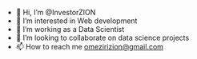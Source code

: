 - 👋 Hi, I’m @InvestorZION
- 👀 I’m interested in Web development
- 🌱 I’m working as a Data Scientist
- 💞️ I’m looking to collaborate on data science projects
- 📫 How to reach me omezirizion@gmail.com

<!---
InvestorZION/InvestorZION is a ✨ special ✨ repository because its `README.md` (this file) appears on your GitHub profile.
You can click the Preview link to take a look at your changes.
--->
